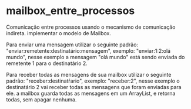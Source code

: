# mailbox_entre_processos
Comunicação entre processos usando o mecanismo de comunicação indireta. implementar o modelo de Mailbox.

Para enviar uma mensagem utilizar o seguinte padrão: "enviar:remetente:destinatário:mensagem", exemplo: "enviar:1:2:olá mundo",
nesse exemplo a mensagem "olá mundo" está sendo enviada do remetente 1 para o destinatário 2.

Para receber todas as mensagens de sua mailbox utilizar o seguinte padrão: "receber:destinatŕario", exemplo: "receber:2", nesse 
exemplo o destinatário 2 vai receber todas as mensagens que foram enviadas para ele.
a mailbox guarda todas as mensagens em um ArrayList, e retorna todas, sem apagar nenhuma. 
